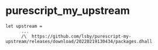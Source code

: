 # purescript_my_upstream

```
let upstream =
      ...
      /\  https://github.com/lsby/purescript-my-upstream/releases/download/20220219130434/packages.dhall
